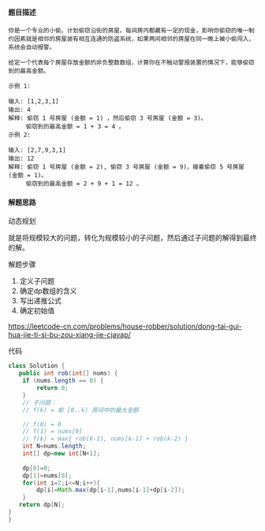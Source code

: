 #### 题目描述

```
你是一个专业的小偷，计划偷窃沿街的房屋。每间房内都藏有一定的现金，影响你偷窃的唯一制约因素就是相邻的房屋装有相互连通的防盗系统，如果两间相邻的房屋在同一晚上被小偷闯入，系统会自动报警。

给定一个代表每个房屋存放金额的非负整数数组，计算你在不触动警报装置的情况下，能够偷窃到的最高金额。

示例 1:

输入: [1,2,3,1]
输出: 4
解释: 偷窃 1 号房屋 (金额 = 1) ，然后偷窃 3 号房屋 (金额 = 3)。
     偷窃到的最高金额 = 1 + 3 = 4 。
示例 2:

输入: [2,7,9,3,1]
输出: 12
解释: 偷窃 1 号房屋 (金额 = 2), 偷窃 3 号房屋 (金额 = 9)，接着偷窃 5 号房屋 (金额 = 1)。
     偷窃到的最高金额 = 2 + 9 + 1 = 12 。
```

#### 解题思路

动态规划

就是将规模较大的问题，转化为规模较小的子问题，然后通过子问题的解得到最终的解。

解题步骤

1. 定义子问题
2. 确定dp数组的含义
3. 写出递推公式
4. 确定初始值

https://leetcode-cn.com/problems/house-robber/solution/dong-tai-gui-hua-jie-ti-si-bu-zou-xiang-jie-cjavap/

代码

```java
class Solution {
   public int rob(int[] nums) {
    if (nums.length == 0) {
        return 0;
    }
    // 子问题：
    // f(k) = 偷 [0..k) 房间中的最大金额

    // f(0) = 0
    // f(1) = nums[0]
    // f(k) = max{ rob(k-1), nums[k-1] + rob(k-2) }
    int N=nums.length;
    int[] dp=new int[N+1];
    
    dp[0]=0;
    dp[1]=nums[0];
    for(int i=2;i<=N;i++){
        dp[i]=Math.max(dp[i-1],nums[i-1]+dp[i-2]);
    }
   return dp[N];
}
}
```

